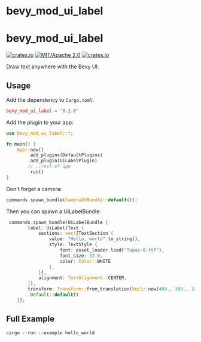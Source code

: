 # bevy_mod_ui_label

# bevy_mod_ui_label
[![crates.io](https://img.shields.io/crates/v/bevy_mod_ui_label)](https://crates.io/crates/bevy_mod_ui_label)
[![MIT/Apache 2.0](https://img.shields.io/badge/license-MIT%2FApache-blue.svg)](https://github.com/ickshonpe/bevy_mod_ui_label)
[![crates.io](https://img.shields.io/crates/d/bevy_mod_ui_label)](https://crates.io/crates/bevy_mod_ui_label)

Draw text anywhere with the Bevy UI.

## Usage

Add the dependency to `Cargo.toml`:

```toml
bevy_mod_ui_label = "0.2.0"
```

Add the plugin to your app:

```rust
use bevy_mod_ui_label::*;

fn main() {
    App::new()
        .add_plugins(DefaultPlugins)
        .add_plugin(UiLabelPlugin)
        // ..rest of app
        .run()
}
```
Don't forget a camera:

```rust
commands.spawn_bundle(Camera2dBundle::default());
```

Then you can spawn a UiLabelBundle:

```rust
 commands.spawn_bundle(UiLabelBundle {
        label: UiLabel(Text {
            sections: vec![TextSection {
                value: "Hello, world".to_string(), 
                style: TextStyle {
                    font: asset_loader.load("Topaz-8.ttf"),
                    font_size: 32.0,
                    color: Color::WHITE
                },
            }],
            alignment: TextAlignment::CENTER,
        }),
        transform: Transform::from_translation(Vec3::new(400., 300., 100.)),
       ..Default::default()
    });
```

## Full Example

```
cargo --run --example hello_world
```
